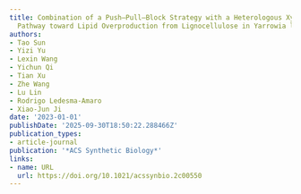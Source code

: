 ```yaml
---
title: Combination of a Push–Pull–Block Strategy with a Heterologous Xylose Assimilation
  Pathway toward Lipid Overproduction from Lignocellulose in Yarrowia lipolytica
authors:
- Tao Sun
- Yizi Yu
- Lexin Wang
- Yichun Qi
- Tian Xu
- Zhe Wang
- Lu Lin
- Rodrigo Ledesma‐Amaro
- Xiao‐Jun Ji
date: '2023-01-01'
publishDate: '2025-09-30T18:50:22.288466Z'
publication_types:
- article-journal
publication: '*ACS Synthetic Biology*'
links:
- name: URL
  url: https://doi.org/10.1021/acssynbio.2c00550
---
```

